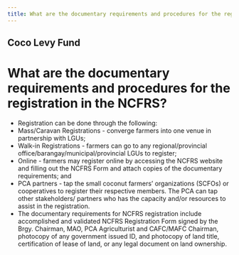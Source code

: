 ```yaml
---
title: What are the documentary requirements and procedures for the registration in the NCFRS
---
```


## Coco Levy Fund

# What are the documentary requirements and procedures for the registration in the NCFRS?


 - Registration can be done through the following: 
 - Mass/Caravan Registrations - converge farmers into one venue in partnership with LGUs;
 - Walk-in Registrations - farmers can go to any regional/provincial office/barangay/municipal/provincial LGUs to register;
 - Online - farmers may register online by accessing the NCFRS website and filling out the NCFRS Form and attach copies of the documentary requirements; and
 - PCA partners - tap the small coconut farmers’ organizations (SCFOs) or cooperatives to register their respective members. The PCA can tap other stakeholders/ partners who has the capacity and/or resources to assist in the registration.
 - The documentary requirements for NCFRS registration include accomplished and validated NCFRS Registration Form signed by the Brgy. Chairman, MAO, PCA Agriculturist and CAFC/MAFC Chairman, photocopy of any government issued ID, and photocopy of land title, certification of lease of land, or any legal document on land ownership.
